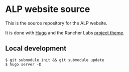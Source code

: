 # ALP website source

This is the source repository for the ALP website.

It is done with [Hugo](https://gohugo.io) and the Rancher Labs
[project theme](https://github.com/rancherlabs/projects-theme).


## Local development

``` console
$ git submodule init && git submodule update
$ hugo server -D
```
